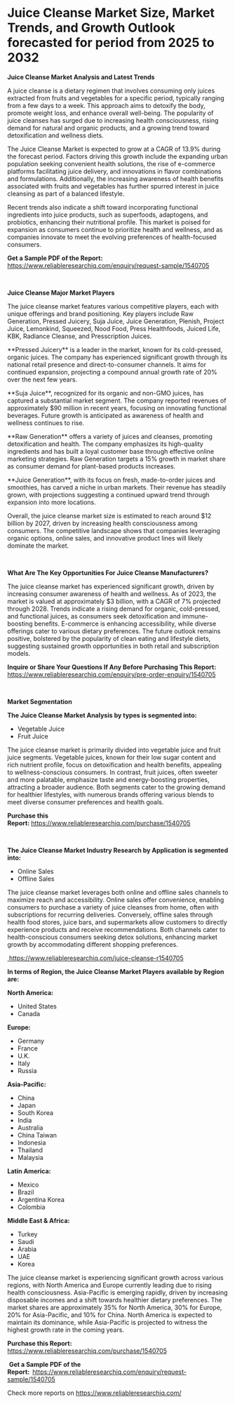 <p><h1>Juice Cleanse Market Size, Market Trends, and Growth Outlook forecasted for period from 2025 to 2032</h1></p><p><strong>Juice Cleanse Market Analysis and Latest Trends</strong></p>
<p><p>A juice cleanse is a dietary regimen that involves consuming only juices extracted from fruits and vegetables for a specific period, typically ranging from a few days to a week. This approach aims to detoxify the body, promote weight loss, and enhance overall well-being. The popularity of juice cleanses has surged due to increasing health consciousness, rising demand for natural and organic products, and a growing trend toward detoxification and wellness diets.</p><p>The Juice Cleanse Market is expected to grow at a CAGR of 13.9% during the forecast period. Factors driving this growth include the expanding urban population seeking convenient health solutions, the rise of e-commerce platforms facilitating juice delivery, and innovations in flavor combinations and formulations. Additionally, the increasing awareness of health benefits associated with fruits and vegetables has further spurred interest in juice cleansing as part of a balanced lifestyle.</p><p>Recent trends also indicate a shift toward incorporating functional ingredients into juice products, such as superfoods, adaptogens, and probiotics, enhancing their nutritional profile. This market is poised for expansion as consumers continue to prioritize health and wellness, and as companies innovate to meet the evolving preferences of health-focused consumers.</p></p>
<p><strong>Get a Sample PDF of the Report:&nbsp;</strong> <a href="https://www.reliableresearchiq.com/enquiry/request-sample/1540705?utm_campaign=1900&utm_medium=2&utm_source=Github&utm_content=ia&utm_term=30012025&utm_id=juice-cleanse">https://www.reliableresearchiq.com/enquiry/request-sample/1540705</a></p>
<p>&nbsp;</p>
<p><strong>Juice Cleanse Major Market Players</strong></p>
<p><p>The juice cleanse market features various competitive players, each with unique offerings and brand positioning. Key players include Raw Generation, Pressed Juicery, Suja Juice, Juice Generation, Plenish, Project Juice, Lemonkind, Squeezed, Nood Food, Press Healthfoods, Juiced Life, KBK, Radiance Cleanse, and Presscription Juices.</p><p>**Pressed Juicery** is a leader in the market, known for its cold-pressed, organic juices. The company has experienced significant growth through its national retail presence and direct-to-consumer channels. It aims for continued expansion, projecting a compound annual growth rate of 20% over the next few years.</p><p>**Suja Juice**, recognized for its organic and non-GMO juices, has captured a substantial market segment. The company reported revenues of approximately $90 million in recent years, focusing on innovating functional beverages. Future growth is anticipated as awareness of health and wellness continues to rise.</p><p>**Raw Generation** offers a variety of juices and cleanses, promoting detoxification and health. The company emphasizes its high-quality ingredients and has built a loyal customer base through effective online marketing strategies. Raw Generation targets a 15% growth in market share as consumer demand for plant-based products increases.</p><p>**Juice Generation**, with its focus on fresh, made-to-order juices and smoothies, has carved a niche in urban markets. Their revenue has steadily grown, with projections suggesting a continued upward trend through expansion into more locations.</p><p>Overall, the juice cleanse market size is estimated to reach around $12 billion by 2027, driven by increasing health consciousness among consumers. The competitive landscape shows that companies leveraging organic options, online sales, and innovative product lines will likely dominate the market.</p></p>
<p>&nbsp;</p>
<p><strong>What Are The Key Opportunities For Juice Cleanse Manufacturers?</strong></p>
<p><p>The juice cleanse market has experienced significant growth, driven by increasing consumer awareness of health and wellness. As of 2023, the market is valued at approximately $3 billion, with a CAGR of 7% projected through 2028. Trends indicate a rising demand for organic, cold-pressed, and functional juices, as consumers seek detoxification and immune-boosting benefits. E-commerce is enhancing accessibility, while diverse offerings cater to various dietary preferences. The future outlook remains positive, bolstered by the popularity of clean eating and lifestyle diets, suggesting sustained growth opportunities in both retail and subscription models.</p></p>
<p><strong>Inquire or Share Your Questions If Any Before Purchasing This Report:</strong> <a href="https://www.reliableresearchiq.com/enquiry/pre-order-enquiry/1540705?utm_campaign=1900&utm_medium=2&utm_source=Github&utm_content=ia&utm_term=30012025&utm_id=juice-cleanse">https://www.reliableresearchiq.com/enquiry/pre-order-enquiry/1540705</a></p>
<p>&nbsp;</p>
<p><strong>Market Segmentation</strong></p>
<p><strong>The Juice Cleanse Market Analysis by types is segmented into:</strong></p>
<p><ul><li>Vegetable Juice</li><li>Fruit Juice</li></ul></p>
<p><p>The juice cleanse market is primarily divided into vegetable juice and fruit juice segments. Vegetable juices, known for their low sugar content and rich nutrient profile, focus on detoxification and health benefits, appealing to wellness-conscious consumers. In contrast, fruit juices, often sweeter and more palatable, emphasize taste and energy-boosting properties, attracting a broader audience. Both segments cater to the growing demand for healthier lifestyles, with numerous brands offering various blends to meet diverse consumer preferences and health goals.</p></p>
<p><strong>Purchase this Report:&nbsp;</strong><a href="https://www.reliableresearchiq.com/purchase/1540705?utm_campaign=1900&utm_medium=2&utm_source=Github&utm_content=ia&utm_term=30012025&utm_id=juice-cleanse">https://www.reliableresearchiq.com/purchase/1540705</a></p>
<p>&nbsp;</p>
<p><strong>The Juice Cleanse Market Industry Research by Application is segmented into:</strong></p>
<p><ul><li>Online Sales</li><li>Offline Sales</li></ul></p>
<p><p>The juice cleanse market leverages both online and offline sales channels to maximize reach and accessibility. Online sales offer convenience, enabling consumers to purchase a variety of juice cleanses from home, often with subscriptions for recurring deliveries. Conversely, offline sales through health food stores, juice bars, and supermarkets allow customers to directly experience products and receive recommendations. Both channels cater to health-conscious consumers seeking detox solutions, enhancing market growth by accommodating different shopping preferences.</p></p>
<p><a href="https://www.reliableresearchiq.com/juice-cleanse-r1540705?utm_campaign=1900&utm_medium=2&utm_source=Github&utm_content=ia&utm_term=30012025&utm_id=juice-cleanse">&nbsp;https://www.reliableresearchiq.com/juice-cleanse-r1540705</a></p>
<p><strong>In terms of Region, the Juice Cleanse Market Players available by Region are:</strong></p>
<p>
    <p> <strong> North America: </strong>
        <ul>
            <li>United States</li>
            <li>Canada</li>
        </ul>
        </p> 
    <p> <strong> Europe: </strong>
        <ul>
            <li>Germany</li>
            <li>France</li>
            <li>U.K.</li>
            <li>Italy</li>
            <li>Russia</li>
        </ul>
        </p> 
    <p> <strong> Asia-Pacific: </strong>
        <ul>
            <li>China</li>
            <li>Japan</li>
            <li>South Korea</li>
            <li>India</li>
            <li>Australia</li>
            <li>China Taiwan</li>
            <li>Indonesia</li>
            <li>Thailand</li>
            <li>Malaysia</li>
        </ul>
        </p> 
    <p> <strong> Latin America: </strong>
        <ul>
            <li>Mexico</li>
            <li>Brazil</li>
            <li>Argentina Korea</li>
            <li>Colombia</li>
        </ul>
        </p> 
    <p> <strong> Middle East & Africa: </strong>
        <ul>
            <li>Turkey</li>
            <li>Saudi</li>
            <li>Arabia</li>
            <li>UAE</li>
            <li>Korea</li>
        </ul>
    </p>
    </p>
<p><p>The juice cleanse market is experiencing significant growth across various regions, with North America and Europe currently leading due to rising health consciousness. Asia-Pacific is emerging rapidly, driven by increasing disposable incomes and a shift towards healthier dietary preferences. The market shares are approximately 35% for North America, 30% for Europe, 20% for Asia-Pacific, and 10% for China. North America is expected to maintain its dominance, while Asia-Pacific is projected to witness the highest growth rate in the coming years.</p></p>
<p><strong>Purchase this Report: </strong><a href="https://www.reliableresearchiq.com/purchase/1540705?utm_campaign=1900&utm_medium=2&utm_source=Github&utm_content=ia&utm_term=30012025&utm_id=juice-cleanse">https://www.reliableresearchiq.com/purchase/1540705</a></p>
<p>&nbsp;<strong>Get a Sample PDF of the Report:&nbsp;&nbsp;</strong><a href="https://www.reliableresearchiq.com/enquiry/request-sample/1540705?utm_campaign=1900&utm_medium=2&utm_source=Github&utm_content=ia&utm_term=30012025&utm_id=juice-cleanse">https://www.reliableresearchiq.com/enquiry/request-sample/1540705</a></p>
<p><strong></strong></p>
<p>Check more reports on <a href="https://www.reliableresearchiq.com/?utm_campaign=1900&utm_medium=2&utm_source=Github&utm_content=ia&utm_term=30012025&utm_id=juice-cleanse">https://www.reliableresearchiq.com/</a></p>